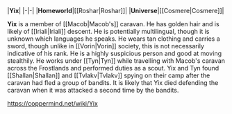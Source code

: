 |**Yix**|
|-|-|
|**Homeworld**|[[Roshar\|Roshar]]|
|**Universe**|[[Cosmere\|Cosmere]]|

**Yix** is a member of [[Macob\|Macob's]] caravan.
He has golden hair and is likely of [[Iriali\|Iriali]] descent. He is potentially multilingual, though it is unknown which languages he speaks. He wears tan clothing and carries a sword, though unlike in [[Vorin\|Vorin]] society, this is not necessarily indicative of his rank. He is a highly suspicious person and good at moving stealthily.
He works under [[Tyn\|Tyn]] while travelling with Macob's caravan across the Frostlands and performed duties as a scout. Yix and Tyn found [[Shallan\|Shallan]] and [[Tvlakv\|Tvlakv]] spying on their camp after the caravan had fled a group of bandits. It is likely that Yix died defending the caravan when it was attacked a second time by the bandits.



https://coppermind.net/wiki/Yix